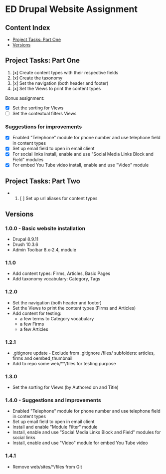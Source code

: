# ED Drupal Website Assignment

## Content Index

* [Project Tasks: Part One](#project-tasks-part-one)
* [Versions](#versions)

## Project Tasks: Part One

1. [x] Create content types with their respective fields
2. [x] Create the taxonomy
3. [x] Set the navigation (both header and footer)
4. [x] Set the Views to print the content types

Bonus assignment:

* [x] Set the sorting for Views
* [ ] Set the contextual filters Views

### Suggestions for improvements

* [x] Enabled "Telephone" module for phone number and use telephone field in content types
* [x] Set up email field to open in email client
* [x] For social links install, enable and use "Social Media Links Block and Field" modules
* [x] For embed You Tube video install, enable and use "Video" module

## Project Tasks: Part Two

* 1. [ ] Set up url aliases for content types

## Versions

### 1.0.0 - Basic website installation

* Drupal 8.9.11
* Drush 10.3.6
* Admin Toolbar 8.x-2.4, module

### 1.1.0

* Add content types: Firms, Articles, Basic Pages
* Add taxonomy vocabulary: Category, Tags

### 1.2.0

* Set the navigation (both header and footer)
* Set the Views to print the content types (Firms and Articles)
* Add content for testing:
  * a few terms to Category vocabulary
  * a few Firms
  * a few Articles

### 1.2.1

* .gitignore update - Exclude from .gitignore /files/ subfolders: articles, firms and oembed_thumbnail
* Add to repo some web/**/files for testing purpose

### 1.3.0

* Set the sorting for Views (by Authored on and Title)

### 1.4.0 - Suggestions and Improvements

* Enabled "Telephone" module for phone number and use telephone field in content types
* Set up email field to open in email client
* Install and enable "Module Filter" module
* Install, enable and use "Social Media Links Block and Field" modules for social links
* Install, enable and use "Video" module for embed You Tube video

### 1.4.1

* Remove web/sites/*/files from Git
